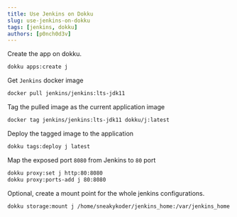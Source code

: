 ```yaml
---
title: Use Jenkins on Dokku
slug: use-jenkins-on-dokku
tags: [jenkins, dokku]
authors: [p0nch0d3v]
---
```

Create the app on dokku.
```bash
dokku apps:create j
```

Get `Jenkins` docker image
```bash
docker pull jenkins/jenkins:lts-jdk11
```

Tag the pulled image as the current application image
```bash
docker tag jenkins/jenkins:lts-jdk11 dokku/j:latest
```

Deploy the tagged image to the application
```bash
dokku tags:deploy j latest
```

Map the exposed port `8080` from Jenkins to `80` port
```bash
dokku proxy:set j http:80:8080
dokku proxy:ports-add j 80:8080
```

Optional, create a mount point for the whole jenkins configurations.
```bash
dokku storage:mount j /home/sneakykoder/jenkins_home:/var/jenkins_home
```
